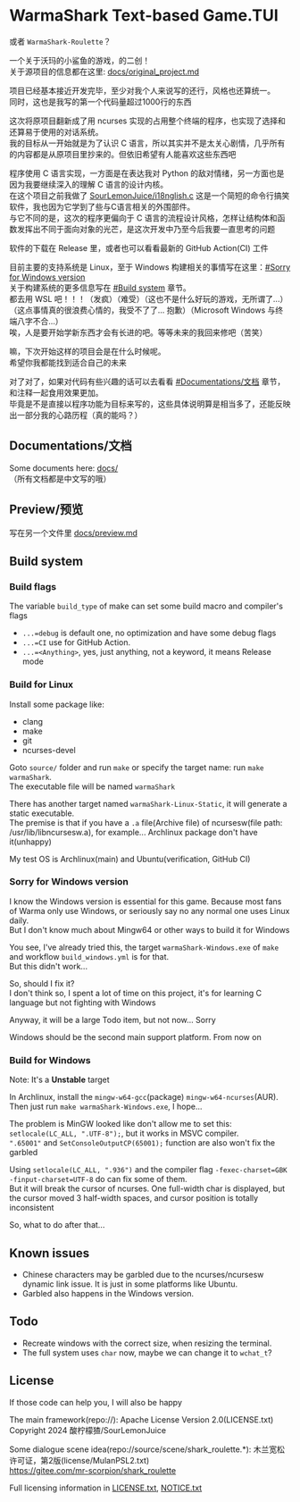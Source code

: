 # WarmaShark Text-based Game.TUI

或者 `WarmaShark-Roulette`？

一个关于沃玛的小鲨鱼的游戏，的二创！\
关于源项目的信息都在这里: [docs/original_project.md](docs/original_project.md)

项目已经基本接近开发完毕，至少对我个人来说写的还行，风格也还算统一。\
同时，这也是我写的第一个代码量超过1000行的东西

这次将原项目翻新成了用 ncurses 实现的占用整个终端的程序，也实现了选择和还算易于使用的对话系统。\
我的目标从一开始就是为了认识 C 语言，所以其实并不是太关心剧情，几乎所有的内容都是从原项目里抄来的。但依旧希望有人能喜欢这些东西吧

程序使用 C 语言实现，一方面是在表达我对 Python 的敌对情绪，另一方面也是因为我要继续深入的理解 C 语言的设计内核。\
在这个项目之前我做了 [SourLemonJuice/i18nglish.c](https://github.com/SourLemonJuice/i18nglish.c) 这是一个简短的命令行搞笑软件，我也因为它学到了些与C语言相关的外围部件。\
与它不同的是，这次的程序更偏向于 C 语言的流程设计风格，怎样让结构体和函数发挥出不同于面向对象的光芒，是这次开发中乃至今后我要一直思考的问题

软件的下载在 Release 里，或者也可以看看最新的 GitHub Action(CI) 工件

目前主要的支持系统是 Linux，至于 Windows 构建相关的事情写在这里：[#Sorry for Windows version](#sorry-for-windows-version)\
关于构建系统的更多信息写在 [#Build system](#build-system) 章节。\
都去用 WSL 吧！！！（发疯）（难受）（这也不是什么好玩的游戏，无所谓了...）（这点事情真的很浪费心情的，我受不了了... 抱歉）（Microsoft Windows 与终端八字不合...）\
唉，人是要开始学新东西才会有长进的吧。等等未来的我回来修吧（苦笑）

嘛，下次开始这样的项目会是在什么时候呢。\
希望你我都能找到适合自己的未来

对了对了，如果对代码有些兴趣的话可以去看看 [#Documentations/文档](#documentations文档) 章节，和注释一起食用效果更加。\
毕竟是不是直接以程序功能为目标来写的，这些具体说明算是相当多了，还能反映出一部分我的心路历程（真的能吗？）

## Documentations/文档

Some documents here: [docs/](docs/)\
（所有文档都是中文写的哦）

## Preview/预览

写在另一个文件里 [docs/preview.md](docs/preview.md)

## Build system

### Build flags

The variable `build_type` of make can set some build macro and compiler's flags

- `...=debug` is default one, no optimization and have some debug flags
- `...=CI` use for GitHub Action.
- `...=<Anything>`, yes, just anything, not a keyword, it means Release mode

### Build for Linux

Install some package like:

- clang
- make
- git
- ncurses-devel

Goto `source/` folder and run `make` or specify the target name: run `make warmaShark`.\
The executable file will be named `warmaShark`

There has another target named `warmaShark-Linux-Static`, it will generate a static executable.\
The premise is that if you have a `.a` file(Archive file) of ncursesw(file path: /usr/lib/libncursesw.a), for example... Archlinux package don't have it(unhappy)

My test OS is Archlinux(main) and Ubuntu(verification, GitHub CI)

### Sorry for Windows version

I know the Windows version is essential for this game. Because most fans of Warma only use Windows, or seriously say no any normal one uses Linux daily.\
But I don't know much about Mingw64 or other ways to build it for Windows

You see, I've already tried this, the target `warmaShark-Windows.exe` of `make` and workflow `build_windows.yml` is for that.\
But this didn't work...

So, should I fix it?\
I don't think so, I spent a lot of time on this project, it's for learning C language but not fighting with Windows

Anyway, it will be a large Todo item, but not now... Sorry

Windows should be the second main support platform. From now on

### Build for Windows

Note: It's a **Unstable** target

In Archlinux, install the `mingw-w64-gcc`(package) `mingw-w64-ncurses`(AUR).\
Then just run `make warmaShark-Windows.exe`, I hope...

The problem is MinGW looked like don't allow me to set this: `setlocale(LC_ALL, ".UTF-8");`, but it works in MSVC compiler.\
`".65001"` and `SetConsoleOutputCP(65001);` function are also won't fix the garbled

Using `setlocale(LC_ALL, ".936")` and the compiler flag `-fexec-charset=GBK -finput-charset=UTF-8` do can fix some of them.\
But it will break the cursor of ncurses. One full-width char is displayed, but the cursor moved 3 half-width spaces, and cursor position is totally inconsistent

So, what to do after that...

## Known issues

- Chinese characters may be garbled due to the ncurses/ncursesw dynamic link issue. It is just in some platforms like Ubuntu.
- Garbled also happens in the Windows version.

## Todo

- Recreate windows with the correct size, when resizing the terminal.
- The full system uses `char` now, maybe we can change it to `wchat_t`?

## License

If those code can help you, I will also be happy

The main framework(repo://): Apache License Version 2.0(LICENSE.txt)\
Copyright 2024 酸柠檬猹/SourLemonJuice

Some dialogue scene idea(repo://source/scene/shark_roulette.*): 木兰宽松许可证，第2版(license/MulanPSL2.txt)\
<https://gitee.com/mr-scorpion/shark_roulette>

Full licensing information in [LICENSE.txt](LICENSE.txt), [NOTICE.txt](NOTICE.txt)
